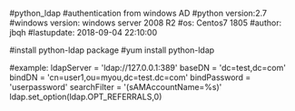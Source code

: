 #python_ldap
#authentication from windows AD
#python version:2.7
#windows version: windows server 2008 R2 
#os: Centos7 1805
#author: jbqh
#lastupdate: 2018-09-04 22:10:00

#install python-ldap package
#yum install python-ldap

#example:
ldapServer = 'ldap://127.0.0.1:389'
baseDN = 'dc=test,dc=com'
bindDN = 'cn=user1,ou=myou,dc=test.dc=com'
bindPassword = 'userpassword'
searchFilter = '(sAMAccountName=%s)'
ldap.set_option(ldap.OPT_REFERRALS,0)
